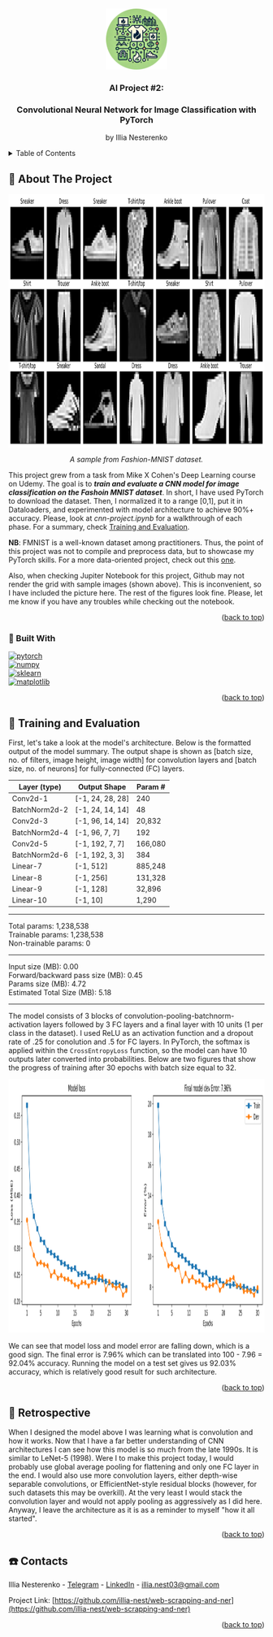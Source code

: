 <a id="readme-top"></a>


<!-- PROJECT LOGO -->
<br />
<div align="center">
  <a href="https://github.com/othneildrew/Best-README-Template">
    <img src="images/logo.png" alt="Logo" width="120" height="120">
  </a>

  <h3 align="center">AI Project #2: </h3>
  <h3 align="center">Convolutional Neural Network for Image Classification with PyTorch</h3>

  <p align="center">
    by Illia Nesterenko
  </p>
</div>



<!-- TABLE OF CONTENTS -->
<details>
  <summary>Table of Contents</summary>
  <ol>
    <li>
      <a href="#-about-the-project">About The Project</a>
      <ul>
        <li><a href="#-built-with">Built With</a></li>
      </ul>
    </li>
    <li><a href="#-training-and-evaluation">Training and Evaluation</a></li>
    <li><a href="#-retrospective">Retrospective</a></li>
    <li><a href="#-contacts">Contacts</a></li>
  </ol>
</details>



<!-- ABOUT THE PROJECT -->
## 🔮 About The Project

<img align="center" src="images/FMNIST.svg" style="height:500px;">
<p align="center"><i>A sample from Fashion-MNIST dataset.</i></p>


This project grew from a task from Mike X Cohen's Deep Learning course on Udemy. The goal is to _**train and evaluate a CNN model for image classification on the Fashoin MNIST dataset**_. In short, I have used PyTorch to download the dataset. Then, I normalized it to a range [0,1], put it in Dataloaders, and experimented with model architecture to achieve 90%+ accuracy. Please, look at _cnn-project.ipynb_ for a walkthrough of each phase. For a summary, check <a href="#-training-and-evaluation">Training and Evaluation</a>.

**NB**: FMNIST is a well-known dataset among practitioners. Thus, the point of this project was not to compile and preprocess data, but to showcase my PyTorch skills. For a more data-oriented project, check out this <a href="https://github.com/illia-nest/web-scrapping-and-ner">one</a>.

Also, when checking Jupiter Notebook for this project, Github may not render the grid with sample images (shown above). This is inconvenient, so I have included the picture here. The rest of the figures look fine. Please, let me know if you have any troubles while checking out the notebook. 

<p align="right">(<a href="#readme-top">back to top</a>)</p>



### 🧰 Built With  
[![pytorch]][pytorch-url]  
[![numpy]][numpy-url]  
[![sklearn]][sklearn-url]  
[![matplotlib]][matplotlib-url]  



<p align="right">(<a href="#readme-top">back to top</a>)</p>



<!-- GETTING STARTED -->
## 💪 Training and Evaluation

First, let's take a look at the model's architecture. Below is the formatted output of the model summary. The output shape is shown as [batch size, no. of filters, image height, image width] for convolution layers and [batch size, no. of neurons] for fully-connected (FC) layers. 

|        Layer (type)         |   Output Shape  |  Param #  |
|-----------------------------|-----------------|-----------|
| Conv2d-1                    | [-1, 24, 28, 28]|       240 |
| BatchNorm2d-2               | [-1, 24, 14, 14]|        48 |
| Conv2d-3                    | [-1, 96, 14, 14]|    20,832 |
| BatchNorm2d-4               | [-1, 96, 7, 7]  |       192 |
| Conv2d-5                    | [-1, 192, 7, 7] |   166,080 |
| BatchNorm2d-6               | [-1, 192, 3, 3] |       384 |
| Linear-7                    | [-1, 512]       |   885,248 |
| Linear-8                    | [-1, 256]       |   131,328 |
| Linear-9                    | [-1, 128]       |    32,896 |
| Linear-10                   | [-1, 10]        |     1,290 |  
---

Total params: 1,238,538  
Trainable params: 1,238,538  
Non-trainable params: 0

---

Input size (MB): 0.00  
Forward/backward pass size (MB): 0.45  
Params size (MB): 4.72  
Estimated Total Size (MB): 5.18

---

The model consists of 3 blocks of convolution-pooling-batchnorm-activation layers followed by 3 FC layers and a final layer with 10 units (1 per class in the dataset). I used ReLU as an activation function and a dropout rate of .25 for conolution and .5 for FC layers. In PyTorch, the softmax is applied within the `CrossEntropyLoss` function, so the model can have 10 outputs later converted into probabilities. Below are two figures that show the progress of training after 30 epochs with batch size equal to 32.

<div align="center">
  <img src="images/model-train-errors.svg" style="height:500px;">
</div>

We can see that model loss and model error are falling down, which is a good sign. The final error is 7.96% which can be translated into 100 - 7.96 = 92.04% accuracy. Running the model on a test set gives us 92.03% accuracy, which is relatively good result for such architecture.

<p align="right">(<a href="#readme-top">back to top</a>)</p>


<!-- RETROSPECTIVE -->
## 🌟 Retrospective
When I designed the model above I was learning what is convolution and how it works. Now that I have a far better understanding of CNN architectures I can see how this model is so much from the late 1990s. It is similar to LeNet-5 (1998). Were I to make this project today, I would probably use global average pooling for flattening and only one FC layer in the end. I would also use more convolution layers, either depth-wise separable convolutions, or EfficientNet-style residual blocks (however, for such datasets this may be overkill). At the very least I would stack the convolution layer and would not apply pooling as aggressively as I did here. Anyway, I leave the architecture as it is as a reminder to myself "how it all started".

<p align="right">(<a href="#readme-top">back to top</a>)</p>


<!-- CONTACT -->
## ☎️ Contacts

Illia Nesterenko - [Telegram](https://t.me/illia_nest) - [LinkedIn](https://www.linkedin.com/in/illianest/) - illia.nest03@gmail.com

Project Link: [https://github.com/illia-nest/web-scrapping-and-ner](https://github.com/illia-nest/web-scrapping-and-ner)

<p align="right">(<a href="#readme-top">back to top</a>)</p>


<!-- MARKDOWN LINKS & IMAGES -->
[numpy]: https://img.shields.io/badge/numpy-%23013343?style=for-the-badge&logo=numpy
[numpy-url]: https://numpy.org/
[matplotlib]: https://img.shields.io/badge/matplotlib-%230C0057?style=for-the-badge&logo=matplotlib
[matplotlib-url]: https://matplotlib.org/
[sklearn]: https://img.shields.io/badge/scikit--learn-%23223228?style=for-the-badge&logo=scikitlearn
[sklearn-url]: https://scikit-learn..org/
[pytorch]: https://img.shields.io/badge/PyTorch-black?style=for-the-badge&logo=pytorch
[pytorch-url]: https://pytorch.org/
